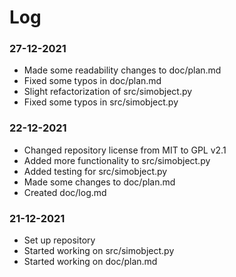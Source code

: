# Log

### 27-12-2021
- Made some readability changes to doc/plan.md
- Fixed some typos in doc/plan.md
- Slight refactorization of src/simobject.py
- Fixed some typos in src/simobject.py

### 22-12-2021
- Changed repository license from MIT to GPL v2.1
- Added more functionality to src/simobject.py
- Added testing for src/simobject.py
- Made some changes to doc/plan.md
- Created doc/log.md

### 21-12-2021
- Set up repository
- Started working on src/simobject.py
- Started working on doc/plan.md